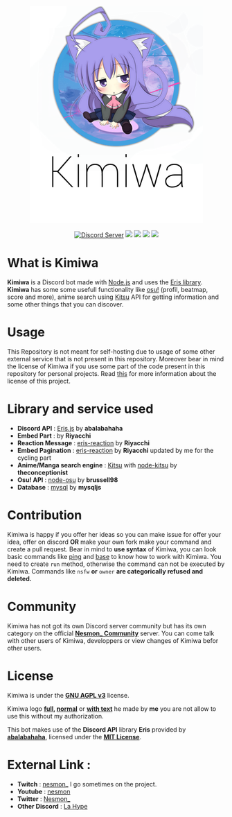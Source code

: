 <div align="center">
    <p><img src="./src/assets/img/kimiwa_repo.png" alt="kimiwa"></p>
    <a href="https://discord.gg/REs8eXK"><img src="https://discordapp.com/api/guilds/600661937608720404/embed.png" alt="Discord Server"/></a>
    <a href="https://www.gnu.org/licenses/agpl-3.0.html"><img src="https://img.shields.io/badge/license-AGPL%20v3-BE93FD.svg"></a>
    <a href="https://abal.moe/Eris/"><img src="https://img.shields.io/badge/library-Eris-A178DF.svg"></a>
    <img src="https://img.shields.io/badge/Node.js-10.15.3-845EC2.svg">
    <img src="https://img.shields.io/badge/db-MySQL-6E4AAC.svg">
</div>

# What is Kimiwa
**Kimiwa** is a Discord bot made with [Node.js](https://nodejs.org/) and uses the [Eris library](https://abal.moe/Eris/).
**Kimiwa** has some some usefull functionality like [osu!](https://osu.ppy.sh) (profil, beatmap, score and more), anime search using [Kitsu](https://kitsu.io) API for getting information and some other things that you can discover.

# Usage
This Repository is not meant for self-hosting due to usage of some other external service that is not present in this repository.
Moreover bear in mind the license of Kimiwa if you use some part of the code present in this repository for personal projects.
Read [this](./LICENSE) for more information about the license of this project.

# Library and service used
- **Discord API** : [Eris.js](https://abal.moe/Eris/) by **abalabahaha**
- **Embed Part** : by **Riyacchi**
- **Reaction Message** : [eris-reaction](https://www.npmjs.com/package/eris-reactions) by **Riyacchi**
- **Embed Pagination** : [eris-reaction](https://www.npmjs.com/package/eris-pagination) by **Riyacchi** updated by me for the cycling part
- **Anime/Manga search engine** : [Kitsu](https://kitsu.io) with [node-kitsu](https://www.npmjs.com/package/node-kitsu) by **theconceptionist**
- **Osu! API** : [node-osu](https://www.npmjs.com/package/node-osu) by **brussell98**
- **Database** : [mysql](https://www.npmjs.com/package/mysql) by **mysqljs**

# Contribution
Kimiwa is happy if you offer her ideas so you can make issue for offer your idea, offer on discord **OR** make your own fork make your command and create a pull request.
Bear in mind to **use syntax** of Kimiwa, you can look basic commands like [ping](./src/commands/Miscellaneous/ping.js) and [base](./src/base/Command.js) to know how to work with Kimiwa.
You need to create ``run`` method, otherwise the command can not be executed by Kimiwa.
Commands like `nsfw` **or** `owner` **are categorically refused and deleted.**

# Community
Kimiwa has not got its own Discord server community but has its own category on the official **[Nesmon_ Community](https://discord.gg/REs8eXK)** server.
You can come talk with other users of Kimiwa, developpers or view changes of Kimiwa befor other users.

# License
Kimiwa is under the **[GNU AGPL v3](https://www.gnu.org/licenses/agpl-3.0.html)** license.

Kimiwa logo **[full](./src/assets/img/kimiwa_full_logo.png), [normal](./src/assets/img/logo_kimiwa.png)** or **[with text](./src/assets/img/kimiwa_repo.png)** he made by **me** you are not allow to use this without my authorization.


This bot makes use of the **Discord API** library **Eris** provided by **[abalabahaha](https://github.com/abalabahaha/eris)**, licensed under the **[MIT License](https://opensource.org/licenses/MIT)**.

# External Link : 
- **Twitch** : [nesmon_](https://twitch.tv/nesmon_) I go sometimes on the project.
- **Youtube** : [nesmon](https://www.youtube.com/channel/UCWEeSvuBaOIV-MTzNwptkIA)
- **Twitter** : [Nesmon_](https://twitter.com/nesmon_)
- **Other Discord** : [La Hype](https://thomasbnt.fr/discord)